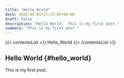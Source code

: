 ```yaml
---
title: "Hello Wrold"
date: 2023-05-01T17:27:02+09:00
draft: false
description: "Hello World.  This is my first post."
summary: "This is my first post."
---
```


{{< contentsList >}}
Hello_World
{{< /contentsList >}}

## Hello World {#hello_world}
This is my first post.